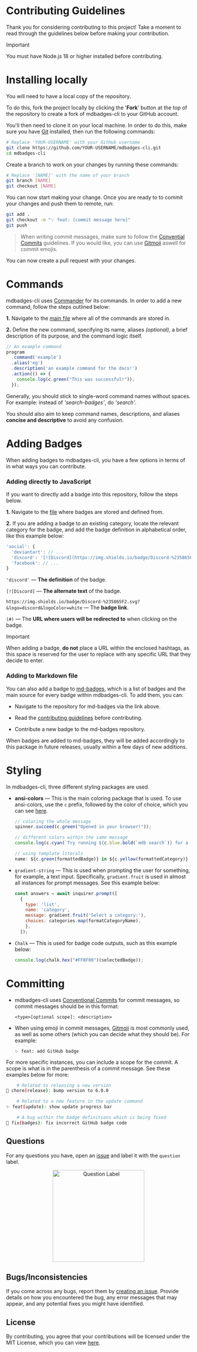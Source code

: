 # Contributing Guidelines

Thank you for considering contributing to this project! Take a moment to read through the guidelines below before making your contribution.

> [!IMPORTANT]
> You must have Node.js 18 or higher installed before contributing.

# Installing locally

You will need to have a local copy of the repository. 

To do this, fork the project locally by clicking the '**Fork**' button at the top of the repository to create a fork of mdbadges-cli to your GitHub account.

You'll then need to clone it on your local machine. In order to do this, make sure you have [Git][Git] installed, then run the following commands:

```bash
# Replace 'YOUR-USERNAME' with your GitHub username
git clone https://github.com/YOUR-USERNAME/mdbadges-cli.git
cd mdbadges-cli
```

Create a branch to work on your changes by running these commands:

```bash
# Replace '[NAME]' with the name of your branch
git branch [NAME]
git checkout [NAME]
```

You can now start making your change. Once you are ready to to commit your changes and push them to remote, run:

```bash
git add .
git checkout -m "✨ feat: [commit message here]"
git push
```

> When writing commit messages, make sure to follow the [Convential Commits][Convential Commits] guidelines. If you would like, you can use [Gitmoji][Gitmoji] aswell for commit emojis.

You can now create a pull request with your changes.

# Commands

mdbadges-cli uses [Commander][Commander] for its commands. In order to add a new command, follow the steps outlined below:

**1.** Navigate to the [main file][index.js] where all of the commands are stored in.

**2.** Define the new command, specifying its name, aliases *(optional)*, a brief description of its purpose, and the command logic itself.

```javascript
// An example command
program
  .command('example')
  .alias('eg')
  .description('an example command for the docs!')
  .action(() => {
    console.log(c.green("This was successful!"));
  });
```

Generally, you should stick to single-word command names without spaces. For example: instead of *'search-badges'*, do *'search'*. 

You should also aim to keep command names, descriptions, and aliases **concise and descriptive** to avoid any confusion.

# Adding Badges

When adding badges to mdbadges-cli, you have a few options in terms of in what ways you can contribute.

### Adding directly to JavaScript

If you want to directly add a badge into this repository, follow the steps below.

**1.** Navigate to the [file][badges.js] where badges are stored and defined from.

**2.** If you are adding a badge to an existing category, locate the relevant category for the badge, and add the badge definition in alphabetical order, like this example below:

```javascript
'social': {
  'deviantart': // ...
  'discord': '[![Discord](https://img.shields.io/badge/Discord-%235865F2.svg?&logo=discord&logoColor=white)](#) ',
  'facebook': // ...
}
```

`'discord'` — **The definition** of the badge.

`[![Discord]` — **The alternate text** of the badge.

`https://img.shields.io/badge/Discord-%235865F2.svg?&logo=discord&logoColor=white` — The **badge link**.

`(#)` — The **URL where users will be redirected to** when clicking on the badge.

> [!IMPORTANT]
> When adding a badge, **do not** place a URL within the enclosed hashtags, as this space is reserved for the user to replace with any specific URL that they decide to enter.

### Adding to Markdown file

You can also add a badge to [md-badges][md-badges], which is a list of badges and the main source for every badge within mdbadges-cli. To add them, you can:

* Navigate to the repository for md-badges via the link above.

* Read the [contributing guidelines][md-badges Contributing Guidelines] before contributing.

* Contribute a new badge to the md-badges repository.

When badges are added to md-badges, they will be added accordingly to this package in future releases, usually within a few days of new additions.

# Styling

In mdbadges-cli, three different styling packages are used.

* **ansi-colors** — This is the main coloring package that is used. To use ansi-colors, use the `c` prefix, followed by the color of choice, which you can see [here][ansi-colors Color Options].

    ```javascript
    // coloring the whole message
    spinner.succeed(c.green("Opened in your browser!"));

   // different colors within the same message
  console.log(c.cyan(`Try running ${c.blue.bold(`mdb search`)} for a full list of badges in this category.`,));

  // using template literals
  name: ${c.green(formattedBadge)} in ${c.yellow(formattedCategory)}
  ```

* `gradient-string` — This is used when prompting the user for something, for example, a text input. Specifically, `gradient.fruit` is used in almost all instances for prompt messages. See this example below:

  ```javascript
  const answers = await inquirer.prompt([
    {
      type: 'list',
      name: 'category',
      message: gradient.fruit('Select a category:'),
      choices: categories.map(formatCategoryName),
      },
    ]);
  ```

* `Chalk` — This is used for badge code outputs, such as this example below:

  ```javascript
  console.log(chalk.hex("#FFBF00")(selectedBadge));
  ```

# Committing

* mdbadges-cli uses [Conventional Commits][Convential Commits] for commit messages, so commit messages should be in this format:

    ```
    <type>[optional scope]: <description>
    ```

* When using emoji in commit messages, [Gitmoji][Gitmoji] is most commonly used, as well as some others (which you can decide what they should be). For example:

    ```
    ✨ feat: add GitHub badge
    ```

For more specific instances, you can include a scope for the commit. A scope is what is in the parenthesis of a commit message. See these examples below for more:

```bash
    # Related to releasing a new version
🔖 chore(release): bump version to 6.0.0

    # Related to a new feature in the update command
✨ feat(update): show update progress bar

    # A bug within the badge definitions which is being fixed
🐛 fix(badges): fix incorrect GitHub badge code
```

## Questions

For any questions you have, open an [issue][Create an issue] and label it with the `question` label.

<div align="center">
  <img src="https://github.com/inttter/mdbadges-cli/assets/73017070/6175f030-109b-4931-aa25-7803360ce303" width="250" alt="Question Label">
</div>

## Bugs/Inconsistencies

If you come across any bugs, report them by [creating an issue][Issues]. Provide details on how you encountered the bug, any error messages that may appear, and any potential fixes you might have identified.

## License

By contributing, you agree that your contributions will be licensed under the MIT License, which you can view [here][License].

<!-- Link Definitions -->
[ansi-colors Color Options]: https://github.com/doowb/ansi-colors?tab=readme-ov-file#available-styles
[badges.js]: https://github.com/inttter/mdbadges-cli/blob/main/src/badges.js
[Commander]: https://www.npmjs.com/package/commander
[Convential Commits]: https://www.conventionalcommits.org/en/v1.0.0/
[Create an issue]: https://github.com/inttter/mdbadges-cli/issues/new
[Git]: https://git-scm.com
[Gitmoji]: https://gitmoji.dev
[index.js]: https://github.com/inttter/mdbadges-cli/blob/main/src/index.js
[Issues]: https://github.com/inttter/mdbadges-cli/issues
[License]: https://github.com/inttter/mdbadges-cli/blob/main/LICENSE
[md-badges]: https://github.com/inttter/md-badges
[md-badges Contributing Guidelines]: https://github.com/inttter/md-badges/blob/main/CONTRIBUTING.md